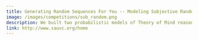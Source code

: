 ```yaml
---
title: Generating Random Sequences For You -- Modeling Subjective Randomness in Competitive Games
image: /images/competitions/sub_random.png
description: We built two probabilistic models of Theory of Mind reasoning about subjective randomness and implemented them in WebPPL. Our work suggests that the calibrated subjective randomness in competitive games can be explained by the online evaluation of sequence randomness with Theory of Mind reasoning.
link: http://www.sauvc.org/home
---
```

